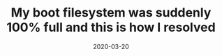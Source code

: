---
title: "My boot filesystem was suddenly 100% full and this is how I resolved"
date: "2020-03-20"
---